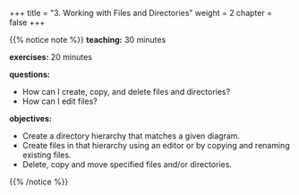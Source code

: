 +++
title = "3. Working with Files and Directories"
weight = 2
chapter = false
+++

{{% notice note %}}
**teaching:** 30 minutes

**exercises:** 20 minutes

**questions:**
- How can I create, copy, and delete files and directories?
- How can I edit files?

**objectives:**
- Create a directory hierarchy that matches a given diagram.
- Create files in that hierarchy using an editor or by copying and renaming existing files.
- Delete, copy and move specified files and/or directories.

{{% /notice %}}